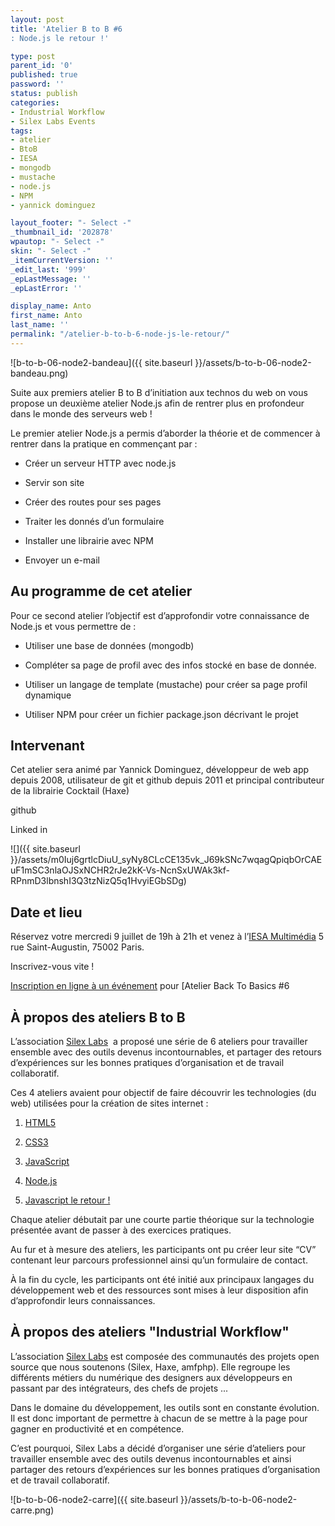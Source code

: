 ```yaml
---
layout: post
title: 'Atelier B to B #6
: Node.js le retour !'

type: post
parent_id: '0'
published: true
password: ''
status: publish
categories:
- Industrial Workflow
- Silex Labs Events
tags:
- atelier
- BtoB
- IESA
- mongodb
- mustache
- node.js
- NPM
- yannick dominguez

layout_footer: "- Select -"
_thumbnail_id: '202878'
wpautop: "- Select -"
skin: "- Select -"
_itemCurrentVersion: ''
_edit_last: '999'
_epLastMessage: ''
_epLastError: ''

display_name: Anto
first_name: Anto
last_name: ''
permalink: "/atelier-b-to-b-6-node-js-le-retour/"
---
```


![b-to-b-06-node2-bandeau]({{ site.baseurl }}/assets/b-to-b-06-node2-bandeau.png)

Suite aux premiers atelier B to B d’initiation aux technos du web on vous propose un deuxième atelier Node.js afin de rentrer plus en profondeur dans le monde des serveurs web !

Le premier atelier Node.js a permis d’aborder la théorie et de commencer à rentrer dans la pratique en commençant par
: 
*   Créer un serveur HTTP avec node.js
    
*   Servir son site
    
*   Créer des routes pour ses pages
    
*   Traiter les donnés d’un formulaire
    
*   Installer une librairie avec NPM
    
*   Envoyer un e-mail
    

Au programme de cet atelier
---------------------------

Pour ce second atelier l’objectif est d’approfondir votre connaissance de Node.js et vous permettre de
: 
*   Utiliser une base de données (mongodb)
    
*   Compléter sa page de profil avec des infos stocké en base de donnée.
    
*   Utiliser un langage de template (mustache) pour créer sa page profil dynamique
    
*   Utiliser NPM pour créer un fichier package.json décrivant le projet
    

Intervenant
-----------

Cet atelier sera animé par Yannick Dominguez, développeur de web app depuis 2008, utilisateur de git et github depuis 2011 et principal contributeur de la librairie Cocktail (Haxe)

github


Linked in


![]({{ site.baseurl }}/assets/m0Iuj6grtlcDiuU_syNy8CLcCE135vk_J69kSNc7wqagQpiqbOrCAEuF1mSC3nlaOJSxNCHR2rJe2kK-Vs-NcnSxUWAk3kf-RPnmD3lbnshI3Q3tzNizQ5q1HvyiEGbSDg)

Date et lieu
------------

Réservez votre mercredi 9 juillet de 19h à 21h et venez à l’[IESA Multimédia](http://www.iesamultimedia.fr/ "IESA Multimédia") 5 rue Saint-Augustin, 75002 Paris.

Inscrivez-vous vite !

[Inscription en ligne à un événement](http://www.eventbrite.fr/r/etckt) pour [Atelier Back To Basics #6


À propos des ateliers B to B
----------------------------

L’association [Silex Labs](https://www.silexlabs.org/)  a proposé une série de 6 ateliers pour travailler ensemble avec des outils devenus incontournables, et partager des retours d’expériences sur les bonnes pratiques d’organisation et de travail collaboratif.

Ces 4 ateliers avaient pour objectif de faire découvrir les technologies (du web) utilisées pour la création de sites internet
: 
1.  [HTML5](https://www.silexlabs.org/201952/the-blog/blog-silex-labs/ateliers-b-to-b-back-to-basics-1-initiation-a-lhtml-5/)
    
2.  [CSS3](https://www.silexlabs.org/201972/the-blog/blog-silex-labs/ateliers-b-to-b-back-to-basics-2-notions-css3/)
    
3.  [JavaScript](https://www.silexlabs.org/201975/the-blog/blog-silex-labs/ateliers-b-to-b-back-to-basics-3-utilisation-de-javascript/)
    
4.  [Node.js](https://www.silexlabs.org/201977/the-blog/blog-silex-labs/ateliers-b-to-b-back-to-basics-4-debuter-node-js)
    
5.  [Javascript le retour !](https://www.silexlabs.org/202577/the-blog/atelier-b-to-b-5-javascript-le-retour/ "Atelier B to B javascript le retour")

Chaque atelier débutait par une courte partie théorique sur la technologie présentée avant de passer à des exercices pratiques.

Au fur et à mesure des ateliers, les participants ont pu créer leur site “CV” contenant leur parcours professionnel ainsi qu’un formulaire de contact.

À la fin du cycle, les participants ont été initié aux principaux langages du développement web et des ressources sont mises à leur disposition afin d’approfondir leurs connaissances.

À propos des ateliers "Industrial Workflow"
-------------------------------------------

L’association [Silex Labs](https://www.silexlabs.org/) est composée des communautés des projets open source que nous soutenons (Silex, Haxe, amfphp). Elle regroupe les différents métiers du numérique des designers aux développeurs en passant par des intégrateurs, des chefs de projets ...

Dans le domaine du développement, les outils sont en constante évolution. Il est donc important de permettre à chacun de se mettre à la page pour gagner en productivité et en compétence.

C’est pourquoi, Silex Labs a décidé d’organiser une série d’ateliers pour travailler ensemble avec des outils devenus incontournables et ainsi partager des retours d’expériences sur les bonnes pratiques d’organisation et de travail collaboratif.

![b-to-b-06-node2-carre]({{ site.baseurl }}/assets/b-to-b-06-node2-carre.png)